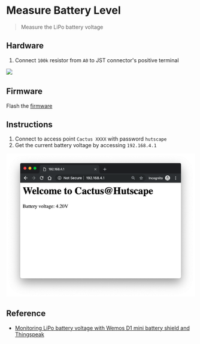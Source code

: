 # Measure Battery Level

> Measure the LiPo battery voltage

## Hardware

1. Connect `100k` resistor from `A0` to JST connector's positive terminal

![](../hardware/images/battery-shield.jpg)

## Firmware

Flash the [firmware](measure-battery-voltage.ino)

## Instructions

1. Connect to access point `Cactus XXXX` with password `hutscape`
1. Get the current battery voltage by accessing `192.168.4.1`

![](webpage.png)

## Reference

- [Monitoring LiPo battery voltage with Wemos D1 mini battery shield and Thingspeak](https://arduinodiy.wordpress.com/2016/12/25/monitoring-lipo-battery-voltage-with-wemos-d1-minibattery-shield-and-thingspeak/)
